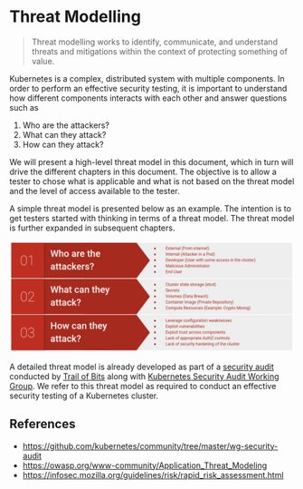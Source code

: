 # Threat Modelling

> Threat modelling works to identify, communicate, and understand threats and mitigations within the context of protecting something of value.

Kubernetes is a complex, distributed system with multiple components. In order to perform an effective security testing, it is important to understand how different components interacts with each other and answer questions such as

1. Who are the attackers?
2. What can they attack?
3. How can they attack?

We will present a high-level threat model in this document, which in turn will drive the different chapters in this document. The objective is to allow a tester to chose what is applicable and what is not based on the threat model and the level of access available to the tester.

A simple threat model is presented below as an example. The intention is to get testers started with thinking in terms of a threat model. The threat model is further expanded in subsequent chapters.

![Simple Threat Model](../assets/images/simple-threat-model.png)

A detailed threat model is already developed as part of a [security audit](https://github.com/kubernetes/community/tree/master/wg-security-audit) conducted by [Trail of Bits](https://www.trailofbits.com/) along with [Kubernetes Security Audit Working Group](https://github.com/kubernetes/community/tree/master/wg-security-audit). We refer to this threat model as required to conduct an effective security testing of a Kubernetes cluster.

## References

* https://github.com/kubernetes/community/tree/master/wg-security-audit
* https://owasp.org/www-community/Application_Threat_Modeling
* https://infosec.mozilla.org/guidelines/risk/rapid_risk_assessment.html
